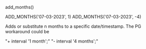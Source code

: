 add_months()

ADD_MONTHS('07-03-2023', 1)
ADD_MONTHS('07-03-2023', -4)

Adds or substitute n months to a specific date/timestamp. The PG workaround could be 

"+ interval '1 month';"
"- interval '4 months';"
